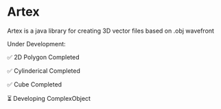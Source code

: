 # Artex
Artex is a java library for creating 3D vector files based on .obj wavefront

Under Development:

✅ 2D Polygon Completed

✅ Cylinderical Completed

✅ Cube Completed

⏳ Developing ComplexObject  
